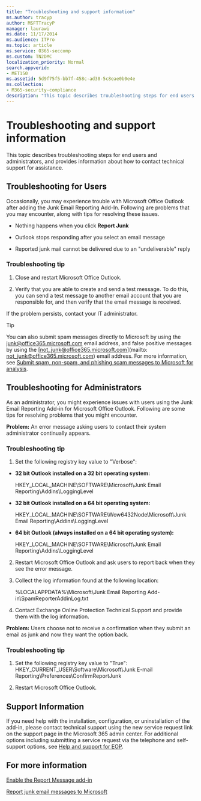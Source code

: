 ```yaml
---
title: "Troubleshooting and support information"
ms.author: tracyp
author: MSFTTracyP
manager: laurawi
ms.date: 11/17/2014
ms.audience: ITPro
ms.topic: article
ms.service: O365-seccomp
ms.custom: TN2DMC
localization_priority: Normal
search.appverid:
- MET150
ms.assetid: 5d9f75f5-bb7f-458c-ad30-5c8eae0b0e4e
ms.collection:
- M365-security-compliance
description: "This topic describes troubleshooting steps for end users and administrators, and provides information about how to contact technical support for assistance."
---
```


# Troubleshooting and support information

This topic describes troubleshooting steps for end users and administrators, and provides information about how to contact technical support for assistance.
  
## Troubleshooting for Users

Occasionally, you may experience trouble with Microsoft Office Outlook after adding the Junk Email Reporting Add-In. Following are problems that you may encounter, along with tips for resolving these issues. 
  
- Nothing happens when you click **Report Junk**
    
- Outlook stops responding after you select an email message
    
- Reported junk mail cannot be delivered due to an "undeliverable" reply
    
### Troubleshooting tip

1. Close and restart Microsoft Office Outlook.
    
2. Verify that you are able to create and send a test message. To do this, you can send a test message to another email account that you are responsible for, and then verify that the email message is received.
    
If the problem persists, contact your IT administrator.
  
> [!TIP]
> You can also submit spam messages directly to Microsoft by using the [junk@office365.microsoft.com](mailto:junk@office365.microsoft.com) email address, and false positive messages by using the [not_junk@office365.microsoft.com](mailto: not_junk@office365.microsoft.com) email address. For more information, see [Submit spam, non-spam, and phishing scam messages to Microsoft for analysis](submit-spam-non-spam-and-phishing-scam-messages-to-microsoft-for-analysis.md). 
  
## Troubleshooting for Administrators

As an administrator, you might experience issues with users using the Junk Email Reporting Add-in for Microsoft Office Outlook. Following are some tips for resolving problems that you might encounter. 
  
 **Problem:** An error message asking users to contact their system administrator continually appears. 
  
### Troubleshooting tip

1. Set the following registry key value to "Verbose":
    
  - **32 bit Outlook installed on a 32 bit operating system:**
    
    HKEY_LOCAL_MACHINE\SOFTWARE\Microsoft\Junk Email Reporting\Addins\LoggingLevel
    
  - **32 bit Outlook installed on a 64 bit operating system:**
    
    HKEY_LOCAL_MACHINE\SOFTWARE\Wow6432Node\Microsoft\Junk Email Reporting\Addins\LoggingLevel
    
  - **64 bit Outlook (always installed on a 64 bit operating system):**
    
    HKEY_LOCAL_MACHINE\SOFTWARE\Microsoft\Junk Email Reporting\Addins\LoggingLevel
    
2. Restart Microsoft Office Outlook and ask users to report back when they see the error message.
    
3. Collect the log information found at the following location: 
    
    %LOCALAPPDATA%\Microsoft\Junk Email Reporting Add-in\SpamReporterAddinLog.txt
    
4. Contact Exchange Online Protection Technical Support and provide them with the log information. 
    
 **Problem:** Users choose not to receive a confirmation when they submit an email as junk and now they want the option back. 
  
### Troubleshooting tip

1. Set the following registry key value to "True": HKEY_CURRENT_USER\Software\Microsoft\Junk E-mail Reporting\Preferences\ConfirmReportJunk
    
2. Restart Microsoft Office Outlook.
    
## Support Information

If you need help with the installation, configuration, or uninstallation of the add-in, please contact technical support using the new service request link on the support page in the Microsoft 365 admin center. For additional options including submitting a service request via the telephone and self-support options, see [Help and support for EOP](eop/help-and-support-for-eop.md).
  
## For more information

[Enable the Report Message add-in](https://support.office.com/article/4250c4bc-6102-420b-9e0a-a95064837676)
  
[Report junk email messages to Microsoft](report-junk-email-messages-to-microsoft.md)
  

